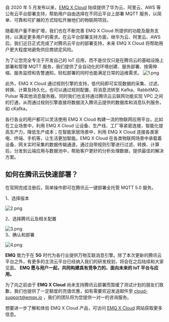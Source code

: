 自 2020 年 5 月发布以来，[EMQ X Cloud](https://www.emqx.com/zh/cloud) 陆续提供了华为云、阿里云、AWS 等公有云平台部署支持，帮助用户自由选择在不同云平台上部署 MQTT 服务，以简单、可靠和可扩展的方式轻松开展他们的物联网项目。

随着用户量不断扩增，我们也在不断完善 EMQ X Cloud 所提供的功能及服务支持，以满足更多用户的需求。在云平台部署支持方面，继华为云、阿里云、AWS 后，我们近日正式完成了对腾讯云平台的部署支持，未来 EMQ X Cloud 将帮助用户更大程度地避免供应商锁定风险。

为了让您完全专注于开发自己的 IoT 应用，而不是仅仅只是在腾讯云的基础设施上部署和管理 MQTT 服务，我们提供了全自动化的环境创建、服务部署、按需伸缩、服务监控和告警通知，轻松部署的同时也能满足日常的运维需求。
![1.png](https://static.emqx.net/images/36498c497b0772e0bb48c392af45ffc5.png)
       

此外，EMQ X Cloud 通过规则引擎的支持，低代码即可实现数据的采集、过滤、转换、计算及持久化。也可以通过规则配置，将消息流转至 Kafka、RabbitMQ、Pulsar  等其他消息服务器。同时我们也支持通过腾讯云云联网功能实现 VPC 之间的打通，从而通过规则引擎直接将数据流入腾讯云提供的数据库和消息队列服务，如 cKafka。

各行各业的用户都可以灵活使用 EMQ X Cloud 构建一流的物联网应用平台。比如在工业场景中，利用 EMQ X Cloud 让设备、生产线、工厂等紧密连接，智能化提高生产力，降低生产成本；在智能家居场景中，利用 EMQ X Cloud 连接各类家电、终端、手机等，让生活更加智能。EMQ X Cloud 在各类物联网场景中承载着设备、网关实时采集的数据传输通道，通过自带规则引擎进行过滤、转换、计算后，分发到云端应用与数据池中，帮助客户更好的分析处理数据，提供最佳的解决方案。


## 如何在腾讯云快速部署？

在官网完成注册后，简单操作即可在腾讯云一键部署全托管 MQTT 5.0 服务。

1、选择版本

![2.png](https://static.emqx.net/images/fcc9d8d940fab3aaa2a82c2e8d8e6e2c.png)     

2、选择腾讯云及相关配置

![3.png](https://static.emqx.net/images/da3105f9bb222957dc6d66fddbdfc0e8.png)
​  
3、确认和部署

![4.png](https://static.emqx.net/images/b714c88062fc199f8ea5ea8c4ce75b3e.png)
     
**EMQ** 致力于在 **5G** 时代为各行业提供万物互联消息引擎。除了本次更新的腾讯云平台之外，有更多的主流云平台已经纳入我们的研发规划，将会在之后陆续和大家见面。 **EMQ 愿与用户一起，共同构建具有竞争力的、面向未来的 IoT 平台与应用。**



为了向之前由于 **EMQ X Cloud** 尚未支持腾讯云部署而暂缓了测试计划的朋友们致歉，我们也提供了一定额度的充值优惠，如有需要欢迎发送邮件至 [cloud-support@emqx.io](mailto:cloud-support@emqx.io) ，我们的团队将为您提供一对一的咨询服务。

想要进一步了解和体验 EMQ X Cloud 产品，可访问 [EMQ X Cloud](https://www.emqx.com/zh/cloud) 网站获取更多信息。
